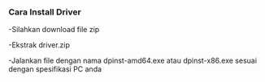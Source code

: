 ### Cara Install Driver

-Silahkan download file zip

-Ekstrak driver.zip

-Jalankan file dengan nama dpinst-amd64.exe atau dpinst-x86.exe sesuai dengan spesifikasi PC anda

